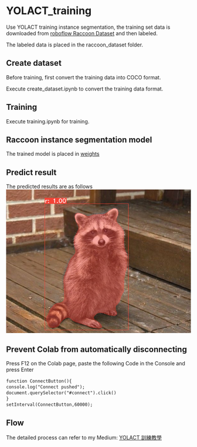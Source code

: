 # YOLACT_training
Use YOLACT training instance segmentation, the training set data is downloaded from [roboflow Raccoon Dataset](https://public.roboflow.com/object-detection/raccoon) and then labeled.

The labeled data is placed in the raccoon_dataset folder.

## Create dataset
Before training, first convert the training data into COCO format. 

Execute create_dataset.ipynb to convert the training data format.

## Training
Execute training.ipynb for training. 

## Raccoon instance segmentation model
The trained model is placed in [weights](https://drive.google.com/file/d/1-krXfUVDmpv2SFyJBz2aDL537xSLlmuY/view?usp=sharing)

## Predict result
The predicted results are as follows
![image](https://github.com/chingi071/Yolact_training/blob/main/output_image.png)

## Prevent Colab from automatically disconnecting
Press F12 on the Colab page, paste the following Code in the Console and press Enter

    function ConnectButton(){
    console.log("Connect pushed"); 
    document.querySelector("#connect").click() 
    }
    setInterval(ConnectButton,60000);

## Flow
The detailed process can refer to my Medium: [YOLACT 訓練教學](https://medium.com/ching-i/yolact-%E8%A8%93%E7%B7%B4%E6%95%99%E5%AD%B8-31e0062dc1d9)
